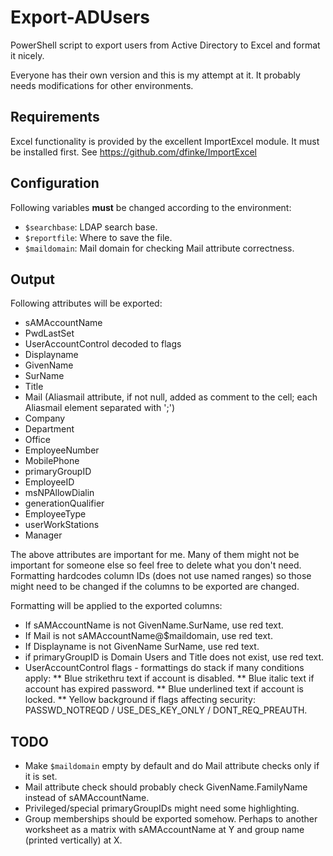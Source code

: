 # Export-ADUsers
PowerShell script to export users from Active Directory to Excel and format it nicely.

Everyone has their own version and this is my attempt at it. It probably needs modifications for other environments.

## Requirements
Excel functionality is provided by the excellent ImportExcel module. It must be installed first. See https://github.com/dfinke/ImportExcel

## Configuration
Following variables **must** be changed according to the environment:
* `$searchbase`: LDAP search base.
* `$reportfile`: Where to save the file.
* `$maildomain`: Mail domain for checking Mail attribute correctness.

## Output
Following attributes will be exported:
* sAMAccountName
* PwdLastSet
* UserAccountControl decoded to flags
* Displayname
* GivenName
* SurName
* Title
* Mail (Aliasmail attribute, if not null, added as comment to the cell; each Aliasmail element separated with ';')
* Company
* Department
* Office
* EmployeeNumber
* MobilePhone
* primaryGroupID
* EmployeeID
* msNPAllowDialin
* generationQualifier
* EmployeeType
* userWorkStations
* Manager

The above attributes are important for me. Many of them might not be important for someone else so feel free to delete what you don't need. Formatting hardcodes column IDs (does not use named ranges) so those might need to be changed if the columns to be exported are changed.

Formatting will be applied to the exported columns:
* If sAMAccountName is not GivenName.SurName, use red text.
* If Mail is not sAMAccountName@$maildomain, use red text.
* If Displayname is not GivenName SurName, use red text.
* if primaryGroupID is Domain Users and Title does not exist, use red text.
* UserAccountControl flags - formattings do stack if many conditions apply:
** Blue strikethru text if account is disabled.
** Blue italic text if account has expired password.
** Blue underlined text if account is locked.
** Yellow background if flags affecting security: PASSWD_NOTREQD / USE_DES_KEY_ONLY / DONT_REQ_PREAUTH.

## TODO
* Make `$maildomain` empty by default and do Mail attribute checks only if it is set.
* Mail attribute check should probably check GivenName.FamilyName instead of sAMAccountName.
* Privileged/special primaryGroupIDs might need some highlighting.
* Group memberships should be exported somehow. Perhaps to another worksheet as a matrix with sAMAccountName at Y and group name (printed vertically) at X.
